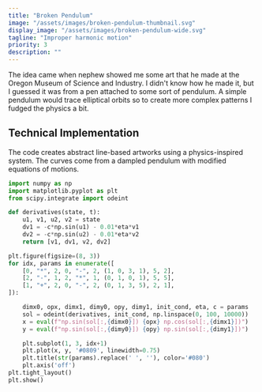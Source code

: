 ```yaml
---
title: "Broken Pendulum"
image: "/assets/images/broken-pendulum-thumbnail.svg"
display_image: "/assets/images/broken-pendulum-wide.svg"
tagline: "Improper harmonic motion"
priority: 3
description: ""
---
```


The idea came when nephew showed me some art that he made at the Oregon Museum of Science and Industry. I didn't know how he made it, but I guessed it was from a pen attached to some sort of pendulum. A simple pendulum would trace elliptical orbits so to create more complex patterns I fudged the physics a bit.

## Technical Implementation
The code creates abstract line-based artworks using a physics-inspired system. The curves come from a dampled pendulum with modified equations of motions.


```python
import numpy as np
import matplotlib.pyplot as plt
from scipy.integrate import odeint

def derivatives(state, t):
    u1, v1, u2, v2 = state
    dv1 = -c*np.sin(u1) - 0.01*eta*v1
    dv2 = -c*np.sin(u2) - 0.01*eta*v2
    return [v1, dv1, v2, dv2]

plt.figure(figsize=(8, 3))
for idx, params in enumerate([
    [0, "*", 2, 0, "-", 2, (1, 0, 3, 1), 5, 2],
    [2, "-", 1, 2, "*", 1, (0, 1, 0, 1), 5, 5],
    [1, "+", 2, 0, "-", 2, (0, 1, 3, 5), 2, 1],
]):

    dimx0, opx, dimx1, dimy0, opy, dimy1, init_cond, eta, c = params
    sol = odeint(derivatives, init_cond, np.linspace(0, 100, 10000))    
    x = eval(f"np.sin(sol[:,{dimx0}]) {opx} np.cos(sol[:,{dimx1}])")
    y = eval(f"np.sin(sol[:,{dimy0}]) {opy} np.sin(sol[:,{dimy1}])")

    plt.subplot(1, 3, idx+1)
    plt.plot(x, y, '#0809', linewidth=0.75)
    plt.title(str(params).replace(' ', ''), color='#080')
    plt.axis('off')
plt.tight_layout()
plt.show()
```

